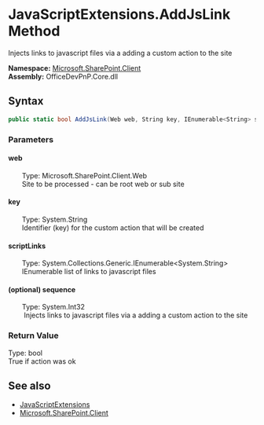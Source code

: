 # JavaScriptExtensions.AddJsLink Method  
 Injects links to javascript files via a adding a custom action to the site   

**Namespace:** [Microsoft.SharePoint.Client](Microsoft.SharePoint.Client.md)  
**Assembly:** OfficeDevPnP.Core.dll  
## Syntax
```C#
public static bool AddJsLink(Web web, String key, IEnumerable<String> scriptLinks, Int32 sequence)
```
### Parameters
#### web  
&emsp;&emsp;Type: Microsoft.SharePoint.Client.Web  
&emsp;&emsp;Site to be processed - can be root web or sub site  

  

#### key  
&emsp;&emsp;Type: System.String  
&emsp;&emsp;Identifier (key) for the custom action that will be created  

  

#### scriptLinks  
&emsp;&emsp;Type: System.Collections.Generic.IEnumerable<System.String>  
&emsp;&emsp;IEnumerable list of links to javascript files  

  

#### (optional) sequence  
&emsp;&emsp;Type: System.Int32  
&emsp;&emsp; Injects links to javascript files via a adding a custom action to the site   

  

### Return Value
Type: bool  
True if action was ok  


## See also
- [JavaScriptExtensions](Microsoft.SharePoint.Client.JavaScriptExtensions.md) 
- [Microsoft.SharePoint.Client](Microsoft.SharePoint.Client.md) 

